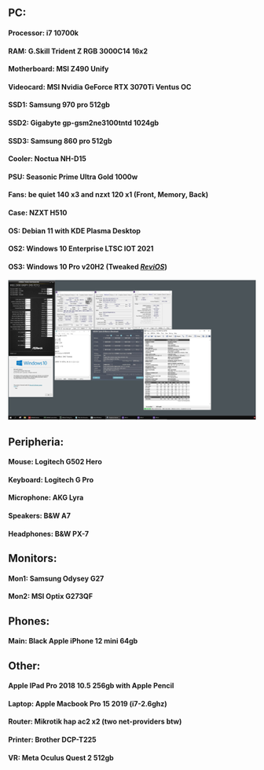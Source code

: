 ## PC:
#### Processor: **i7 10700k**
#### RAM: **G.Skill Trident Z RGB 3000C14 16x2**
#### Motherboard: **MSI Z490 Unify**
#### Videocard: **MSI Nvidia GeForce RTX 3070Ti Ventus OC**
#### SSD1: **Samsung 970 pro 512gb**
#### SSD2: **Gigabyte gp-gsm2ne3100tntd 1024gb** 
#### SSD3: **Samsung 860 pro 512gb**
#### Cooler: **Noctua NH-D15**
#### PSU: **Seasonic Prime Ultra Gold 1000w**
#### Fans: **be quiet 140 x3 and nzxt 120 x1 (Front, Memory, Back)**
#### Case: **NZXT H510**
#### OS: **Debian 11 with KDE Plasma Desktop**
#### OS2: **Windows 10 Enterprise LTSC IOT 2021**
#### OS3: **Windows 10 Pro v20H2 (Tweaked *[ReviOS](https://www.revi.cc)*)**
#### ![OC Setup](/img/oc_1.jpeg)

## Peripheria:
#### Mouse: **Logitech G502 Hero**
#### Keyboard: **Logitech G Pro**
#### Microphone: **AKG Lyra**
#### Speakers: **B&W A7**
#### Headphones: **B&W PX-7**

## Monitors:
#### Mon1: **Samsung Odysey G27**
#### Mon2: **MSI Optix G273QF**

## Phones:
#### Main: **Black Apple iPhone 12 mini 64gb**

## Other:
#### **Apple IPad Pro 2018 10.5 256gb with Apple Pencil**
#### Laptop: **Apple Macbook Pro 15 2019 (i7-2.6ghz)**
#### Router: **Mikrotik hap ac2 x2 (two net-providers btw)**
#### Printer: **Brother DCP-T225**
#### VR: **Meta Oculus Quest 2 512gb**
